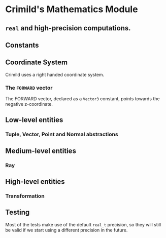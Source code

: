 # Crimild's Mathematics Module

## `real` and high-precision computations.

## Constants

## Coordinate System
Crimild uses a right handed coordinate system. 

### The `FORWARD` vector
The FORWARD vector, declared as a `Vector3` constant, points towards the negative z-coordinate. 

## Low-level entities

### Tuple, Vector, Point and Normal abstractions

## Medium-level entities

### Ray

## High-level entities

### Transformation

## Testing
Most of the tests make use of the default `real_t` precision, so they will still be valid if we start using a different precision in the future. 

